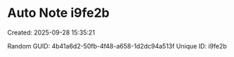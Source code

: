 ﻿# Auto Note i9fe2b
Created: 2025-09-28 15:35:21

Random GUID: 4b41a6d2-50fb-4f48-a658-1d2dc94a513f
Unique ID: i9fe2b
